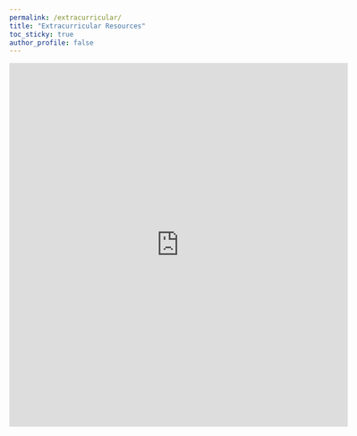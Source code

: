 ```yaml
---
permalink: /extracurricular/
title: "Extracurricular Resources"
toc_sticky: true
author_profile: false
---
```

<div style="text-align: center"><iframe src="https://docs.google.com/document/d/1QOwvf5GVvmJmwdPpMHz4DNR53IhmBWZ_SPJiE2S6Le0/edit?usp=sharing" frameborder="0" width="120%" height="650" scrolling="yes"></iframe></div>
